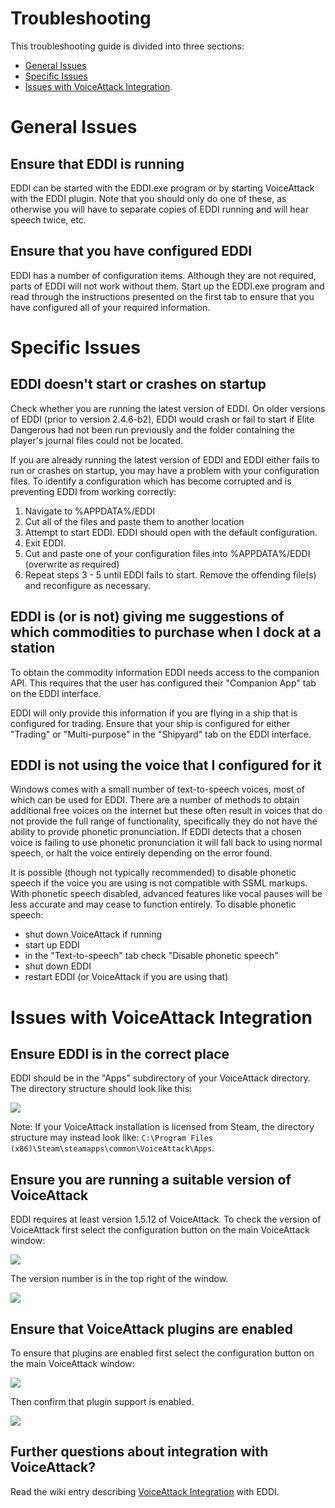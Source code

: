 ﻿# Troubleshooting

This troubleshooting guide is divided into three sections:
- [General Issues](https://github.com/EDCD/EDDI/blob/master/TROUBLESHOOTING.md#general-issues)
- [Specific Issues](https://github.com/EDCD/EDDI/blob/master/TROUBLESHOOTING.md#specific-issues)
- [Issues with VoiceAttack Integration](https://github.com/EDCD/EDDI/blob/master/TROUBLESHOOTING.md#issues-with-voiceattack-integration).

# General Issues

## Ensure that EDDI is running

EDDI can be started with the EDDI.exe program or by starting VoiceAttack with the EDDI plugin.  Note that you should only do one of these, as otherwise you will have to separate copies of EDDI running and will hear speech twice, etc.

## Ensure that you have configured EDDI

EDDI has a number of configuration items.  Although they are not required, parts of EDDI will not work without them.  Start up the EDDI.exe program and read through the instructions presented on the first tab to ensure that you have configured all of your required information.

# Specific Issues

## EDDI doesn't start or crashes on startup

Check whether you are running the latest version of EDDI. On older versions of EDDI (prior to version 2.4.6-b2), EDDI would crash or fail to start if Elite Dangerous had not been run previously and the folder containing the player's journal files could not be located. 

If you are already running the latest version of EDDI and EDDI either fails to run or crashes on startup, you may have a problem with your configuration files. To identify a configuration which has become corrupted and is preventing EDDI from working correctly:

1. Navigate to %APPDATA%/EDDI
2. Cut all of the files and paste them to another location
3. Attempt to start EDDI. EDDI should open with the default configuration.
4. Exit EDDI.
5. Cut and paste one of your configuration files into %APPDATA%/EDDI (overwrite as required)
6. Repeat steps 3 - 5 until EDDI fails to start. Remove the offending file(s) and reconfigure as necessary.

## EDDI is (or is not) giving me suggestions of which commodities to purchase when I dock at a station

To obtain the commodity information EDDI needs access to the companion API.  This requires that the user has configured their "Companion App" tab on the EDDI interface.

EDDI will only provide this information if you are flying in a ship that is configured for trading.  Ensure that your ship is configured for either "Trading" or "Multi-purpose" in the "Shipyard" tab on the EDDI interface.

## EDDI is not using the voice that I configured for it

Windows comes with a small number of text-to-speech voices, most of which can be used for EDDI.  There are a number of methods to obtain additional free voices on the internet but these often result in voices that do not provide the full range of functionality, specifically they do not have the ability to provide phonetic pronunciation.  If EDDI detects that a chosen voice is failing to use phonetic pronunciation it will fall back to using normal speech, or halt the voice entirely depending on the error found.

It is possible (though not typically recommended) to disable phonetic speech if the voice you are using is not compatible with SSML markups.  With phonetic speech disabled, advanced features like vocal pauses will be less accurate and may cease to function entirely. To disable phonetic speech:

  - shut down VoiceAttack if running
  - start up EDDI
  - in the "Text-to-speech" tab check "Disable phonetic speech"
  - shut down EDDI
  - restart EDDI (or VoiceAttack if you are using that)

# Issues with VoiceAttack Integration

## Ensure EDDI is in the correct place

EDDI should be in the "Apps" subdirectory of your VoiceAttack directory.  The directory structure should look like this:

![](images/Directory.jpg)

Note: If your VoiceAttack installation is licensed from Steam, the directory structure may instead look like:
`C:\Program Files (x86)\Steam\steamapps\common\VoiceAttack\Apps`.

## Ensure you are running a suitable version of VoiceAttack

EDDI requires at least version 1.5.12 of VoiceAttack.  To check the version of VoiceAttack first select the configuration button on the main VoiceAttack window:

![](images/MainOptions.jpg)

The version number is in the top right of the window.

![](images/OptionsVersion.jpg)

## Ensure that VoiceAttack plugins are enabled

To ensure that plugins are enabled first select the configuration button on the main VoiceAttack window:

![](images/MainOptions.jpg)

Then confirm that plugin support is enabled.

![](images/OptionsPluginSupport.jpg)

## Further questions about integration with VoiceAttack?

Read the wiki entry describing [VoiceAttack Integration](https://github.com/EDCD/EDDI/wiki/VoiceAttack-Integration) with EDDI.
